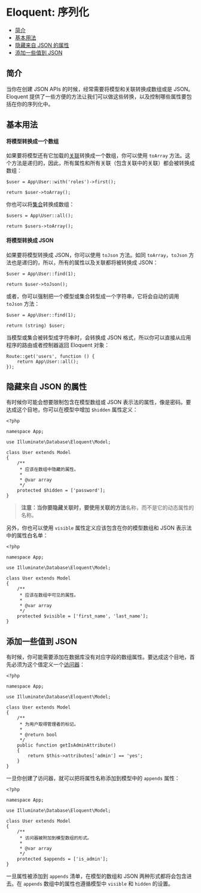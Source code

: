 # Eloquent: 序列化

- [简介](#introduction)
- [基本用法](#basic-usage)
- [隐藏来自 JSON 的属性](#hiding-attributes-from-json)
- [添加一些值到 JSON](#appending-values-to-json)

<a name="introduction"></a>
## 简介

当你在创建 JSON APIs 的时候，经常需要将模型和关联转换成数组或是 JSON。Eloquent 提供了一些方便的方法让我们可以做这些转换，以及控制哪些属性要包括在你的序列化中。

<a name="basic-usage"></a>
## 基本用法

#### 将模型转换成一个数组

如果要将模型还有它加载的[关联](/docs/{{version}}/eloquent-relationships)转换成一个数组，你可以使用 `toArray` 方法。这个方法是递归的，因此，所有属性和所有关联（包含关联中的关联）都会被转换成数组：

    $user = App\User::with('roles')->first();

    return $user->toArray();

你也可以将[集合](/docs/{{version}}/eloquent-collections)转换成数组：

    $users = App\User::all();

    return $users->toArray();

#### 将模型转换成 JSON

如果要将模型转换成 JSON，你可以使用 `toJson` 方法。如同 `toArray`，`toJson` 方法也是递归的，所以，所有的属性以及关联都将被转换成 JSON：

    $user = App\User::find(1);

    return $user->toJson();

或者，你可以强制把一个模型或集合转型成一个字符串，它将会自动的调用 `toJson` 方法：

    $user = App\User::find(1);

    return (string) $user;

当模型或集合被转型成字符串时，会转换成 JSON 格式，所以你可以直接从应用程序的路由或者控制器返回 Eloquent 对象：

    Route::get('users', function () {
        return App\User::all();
    });

<a name="hiding-attributes-from-json"></a>
## 隐藏来自 JSON 的属性

有时候你可能会想要限制包含在模型数组或 JSON 表示法的属性，像是密码。要达成这个目地，你可以在模型中增加 `$hidden` 属性定义：

    <?php

    namespace App;

    use Illuminate\Database\Eloquent\Model;

    class User extends Model
    {
        /**
         * 应该在数组中隐藏的属性。
         *
         * @var array
         */
        protected $hidden = ['password'];
    }

> **注意：**当你要隐藏关联时，要使用关联的**方法**名称，而不是它的动态属性的名称。

另外，你也可以使用 `visible` 属性定义应该包含在你的模型数组和 JSON 表示法中的属性白名单：

    <?php

    namespace App;

    use Illuminate\Database\Eloquent\Model;

    class User extends Model
    {
        /**
         * 应该在数组中可见的属性。
         *
         * @var array
         */
        protected $visible = ['first_name', 'last_name'];
    }

<a name="appending-values-to-json"></a>
## 添加一些值到 JSON

有时候，你可能需要添加在数据库没有对应字段的数组属性。要达成这个目地，首先必须为这个值定义一个[访问器](/docs/{{version}}/eloquent-mutators)：

    <?php

    namespace App;

    use Illuminate\Database\Eloquent\Model;

    class User extends Model
    {
        /**
         * 为用户取得管理者的标记。
         *
         * @return bool
         */
        public function getIsAdminAttribute()
        {
            return $this->attributes['admin'] == 'yes';
        }
    }

一旦你创建了访问器，就可以把将属性名称添加到模型中的 `appends` 属性：

    <?php

    namespace App;

    use Illuminate\Database\Eloquent\Model;

    class User extends Model
    {
        /**
         * 访问器被附加到模型数组的形式。
         *
         * @var array
         */
        protected $appends = ['is_admin'];
    }

一旦属性被添加到 `appends` 清单，在模型的数组和 JSON 两种形式都将会包含进去。在 `appends` 数组中的属性也遵循模型中 `visible` 和 `hidden` 的设置。
